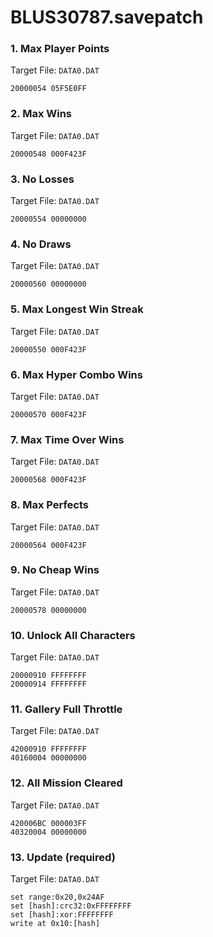 # BLUS30787.savepatch

### 1. Max Player Points

Target File: `DATA0.DAT`

```
20000054 05F5E0FF
```

### 2. Max Wins

Target File: `DATA0.DAT`

```
20000548 000F423F
```

### 3. No Losses

Target File: `DATA0.DAT`

```
20000554 00000000
```

### 4. No Draws

Target File: `DATA0.DAT`

```
20000560 00000000
```

### 5. Max Longest Win Streak

Target File: `DATA0.DAT`

```
20000550 000F423F
```

### 6. Max Hyper Combo Wins

Target File: `DATA0.DAT`

```
20000570 000F423F
```

### 7. Max Time Over Wins

Target File: `DATA0.DAT`

```
20000568 000F423F
```

### 8. Max Perfects

Target File: `DATA0.DAT`

```
20000564 000F423F
```

### 9. No Cheap Wins

Target File: `DATA0.DAT`

```
20000578 00000000
```

### 10. Unlock All Characters

Target File: `DATA0.DAT`

```
20000910 FFFFFFFF
20000914 FFFFFFFF
```

### 11. Gallery Full Throttle

Target File: `DATA0.DAT`

```
42000910 FFFFFFFF
40160004 00000000
```

### 12. All Mission Cleared

Target File: `DATA0.DAT`

```
420006BC 000003FF
40320004 00000000
```

### 13. Update (required)

Target File: `DATA0.DAT`

```
set range:0x20,0x24AF
set [hash]:crc32:0xFFFFFFFF
set [hash]:xor:FFFFFFFF
write at 0x10:[hash]
```

